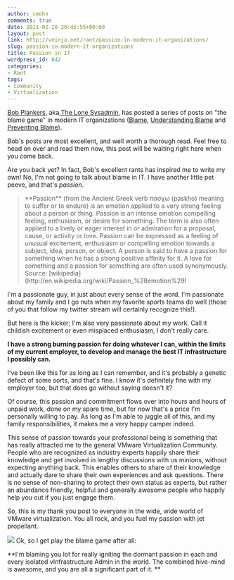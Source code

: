 ```yaml
---
author: cmohn
comments: true
date: 2011-02-20 20:45:55+00:00
layout: post
link: http://vninja.net/rant/passion-in-modern-it-organizations/
slug: passion-in-modern-it-organizations
title: Passion in IT
wordpress_id: 842
categories:
- Rant
tags:
- Community
- Virtualization
---
```


[Bob Plankers](http://lonesysadmin.net/), aka[ The Lone Sysadmin](http://lonesysadmin.net/), has posted a series of posts on "the blame game" in modern IT organizations ([Blame](http://lonesysadmin.net/2011/02/08/blame/), [Understanding Blame](http://lonesysadmin.net/2011/02/11/understanding-blame/) and [Preventing Blame](http://lonesysadmin.net/2011/02/15/preventing-blame/)).

Bob's posts are most excellent, and well worth a thorough read. Feel free to head on over and read them now, this post will be waiting right here when you come back.

Are you back yet? In fact, Bob's excellent rants has inspired me to write my own!
No, I'm not going to talk about blame in IT. I have another little pet peeve, and that's _passion_.


<blockquote>**Passion** (from the Ancient Greek verb πάσχω (paskho) meaning to suffer or to endure) is an emotion applied to a very strong feeling about a person or thing. Passion is an intense emotion compelling feeling, enthusiasm, or desire for something. The term is also often applied to a lively or eager interest in or admiration for a proposal, cause, or activity or love. Passion can be expressed as a feeling of unusual excitement, enthusiasm or compelling emotion towards a subject, idea, person, or object. A person is said to have a passion for something when he has a strong positive affinity for it. A love for something and a passion for something are often used synonymously.
Source: [wikipedia](http://en.wikipedia.org/wiki/Passion_%28emotion%29)</blockquote>


I'm a passionate guy, in just about every sense of the word. I'm passionate about my family and I go nuts when my favorite sports teams do well (those of you that follow my twitter stream will certainly recognize this!).

But here is the kicker; I'm also very passionate about my work. Call it childish excitement or even misplaced enthusiasm, I don't really care.

**I have a strong burning passion for doing whatever I can, within the limits of my current employer, to develop and manage the best IT infrastructure I possibly can.**

I've been like this for as long as I can remember, and it's probably a genetic defect of some sorts, and that's fine. I know it's definitely fine with my employer too, but that does go without saying doesn't it?

Of course, this passion and commitment flows over into hours and hours of unpaid work, done on my spare time, but for now that's a price I'm personally willing to pay. As long as I'm able to juggle all of this, and my family responsibilities, it makes me a very happy camper indeed.

This sense of passion towards your professional being is something that has really attracted me to the general VMware Virtualization Community. People who are recognized as industry experts happily share their knowledge and get involved in lengthy discussions with us minions, without expecting anything back. This enables others to share of their knowledge and actually dare to share their own experiences and ask questions. There is no sense of non-sharing to protect their own status as experts, but rather an abundance friendly, helpful and generally awesome people who happily help you out if you just engage them.

So, this is my thank you post to everyone in the wide, wide world of VMware virtualization. You all rock, and you fuel my passion with jet propellant.

[![](http://farm6.static.flickr.com/5100/5463084422_a8f2da141d_m.jpg)](http://www.flickr.com/photos/h0bbel/5463084422/) Ok, so I get play the blame game after all:

**I'm blaming you lot for really igniting the dormant passion in each and every isolated vInfrastructure Admin in the world. The combined hive-mind is awesome, and you are all a significant part of it.
**
